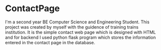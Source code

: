 # ContactPage
I'm a second year BE Computer Science and Engineering Student. 
This project was created by myself with the guidence of training trains institution. 
It is the simple contact web page which is designed with HTML and for backend I used python flask program which stores the information entered in the contact page in the database.
